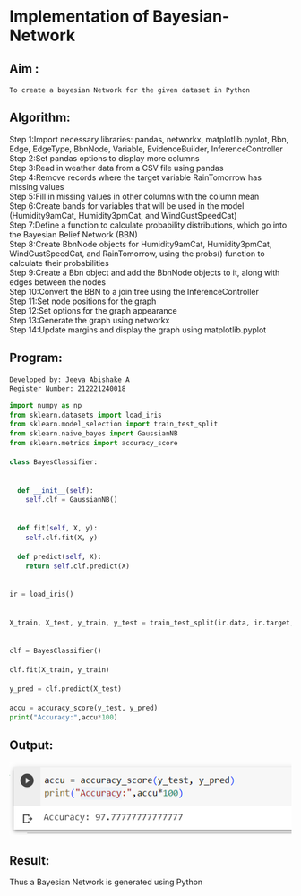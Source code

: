 # Implementation of Bayesian-Network

## Aim :
    To create a bayesian Network for the given dataset in Python
## Algorithm:
Step 1:Import necessary libraries: pandas, networkx, matplotlib.pyplot, Bbn, Edge, EdgeType, BbnNode, Variable, EvidenceBuilder, InferenceController<br/>
Step 2:Set pandas options to display more columns<br/>
Step 3:Read in weather data from a CSV file using pandas<br/>
Step 4:Remove records where the target variable RainTomorrow has missing values<br/>
Step 5:Fill in missing values in other columns with the column mean<br/>
Step 6:Create bands for variables that will be used in the model (Humidity9amCat, Humidity3pmCat, and WindGustSpeedCat)<br/>
Step 7:Define a function to calculate probability distributions, which go into the Bayesian Belief Network (BBN)<br/>
Step 8:Create BbnNode objects for Humidity9amCat, Humidity3pmCat, WindGustSpeedCat, and RainTomorrow, using the probs() function to calculate their probabilities<br/>
Step 9:Create a Bbn object and add the BbnNode objects to it, along with edges between the nodes<br/>
Step 10:Convert the BBN to a join tree using the InferenceController<br/>
Step 11:Set node positions for the graph<br/>
Step 12:Set options for the graph appearance<br/>
Step 13:Generate the graph using networkx<br/>
Step 14:Update margins and display the graph using matplotlib.pyplot<br/>

## Program:
```
Developed by: Jeeva Abishake A
Register Number: 212221240018
```
```python
import numpy as np
from sklearn.datasets import load_iris
from sklearn.model_selection import train_test_split
from sklearn.naive_bayes import GaussianNB
from sklearn.metrics import accuracy_score

class BayesClassifier:


  def __init__(self):
    self.clf = GaussianNB()


  def fit(self, X, y):
    self.clf.fit(X, y)
   
  def predict(self, X):
    return self.clf.predict(X)


ir = load_iris()


X_train, X_test, y_train, y_test = train_test_split(ir.data, ir.target,test_size=0.3, random_state = 42)


clf = BayesClassifier()

clf.fit(X_train, y_train)

y_pred = clf.predict(X_test)

accu = accuracy_score(y_test, y_pred)
print("Accuracy:",accu*100)


```
## Output:
![output](out.png)
## Result:
   Thus a Bayesian Network is generated using Python
